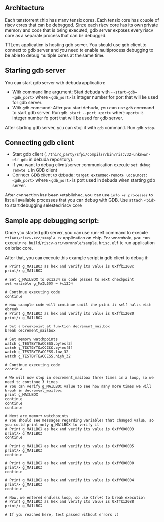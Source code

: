 ## Architecture

Each tenstorrent chip has many tensix cores. Each tensix core has couple of riscv cores that can be debugged. Since each riscv core has its own private memory and code that is being executed, gdb server exposes every riscv core as a separate process that can be debugged.

TTLens application is hosting gdb server. You should use gdb client to connect to gdb server and you need to enable multiprocess debugging to be able to debug multiple cores at the same time.

## Starting gdb server

You can start gdb server with debuda application:

- With command line argument: Start debuda with `--start-gdb=<gdb_port>` where `<gdb_port>` is integer number for port that will be used for gdb server.
- With `gdb` command: After you start debuda, you can use `gdb` command to start gdb server. Run `gdb start --port <port>` where `<port>` is integer number fo port that will be used for gdb server.

After starting gdb server, you can stop it with `gdb` command. Run `gdb stop`.

## Connecting gdb client

- Start gdb client (`./third_party/sfpi/compiler/bin/riscv32-unknown-elf-gdb` in debuda repository).
- If you want to debug client/server communication execute `set debug remote 1` in GDB client
- Connect GDB client to debuda: `target extended-remote localhost:<gdb_port>` where `<gdb_port>` is port used in debuda when starting gdb server.

After connection has been established, you can use `info os processes` to list all available processes that you can debug with GDB. Use `attach <pid>` to start debugging selested riscv core.

## Sample app debugging script:

Once you started gdb server, you can use run-elf command to execute `ttlens/riscv-src/sample.cc` application on chip. For wormhole, you can execute `re build/riscv-src/wormhole/sample.brisc.elf` to run application on brisc core.

After that, you can execute this example script in gdb client to debug it:

```
# Print g_MAILBOX as hex and verify its value is 0xffb1208c
print/x g_MAILBOX

# Set g_MAILBOX to 0x1234 so code passes to next checkpoint
set variable g_MAILBOX = 0x1234

# Continue executing code
continue

# Now example code will continue until the point it self halts with ebreak
# Print g_MAILBOX as hex and verify its value is 0xffb12080
print/x g_MAILBOX

# Set a breakpoint at function decrement_mailbox
break decrement_mailbox

# Set memory watchpoints
watch g_TESTBYTEACCESS.bytes[3]
watch g_TESTBYTEACCESS.bytes[5]
watch g_TESTBYTEACCESS.low_32
watch g_TESTBYTEACCESS.high_32

# Continue executing code
continue

# We will now stop in decrement_mailbox three times in a loop, so we need to continue 3 times
# You can verify g_MAILBOX value to see how many more times we will break in decrement_mailbox
print g_MAILBOX
continue
continue
continue

# Next are memory watchpoints
# You should see messages regarding variables that changed value, so you could print only g_MAILBOX to verify it
# Print g_MAILBOX as hex and verify its value is 0xff000003
print/x g_MAILBOX
continue

# Print g_MAILBOX as hex and verify its value is 0xff000005
print/x g_MAILBOX
continue

# Print g_MAILBOX as hex and verify its value is 0xff000000
print/x g_MAILBOX
continue

# Print g_MAILBOX as hex and verify its value is 0xff000004
print/x g_MAILBOX
continue

# Now, we entered endless loop, so use Ctrl+C to break execution
# Print g_MAILBOX as hex and verify its value is 0xffb12088
print/x g_MAILBOX

# If you reached here, test passed without errors :)
```
